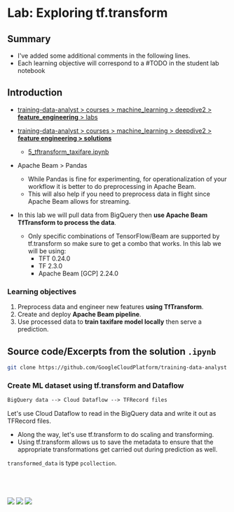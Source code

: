 # Lab: Exploring tf.transform

## Summary

- I've added some additional comments in the following lines.
- Each learning objective will correspond to a #TODO in the student lab notebook

## Introduction

- [training-data-analyst > courses > machine_learning > deepdive2 > **feature_engineering**  > labs](https://github.com/GoogleCloudPlatform/training-data-analyst/tree/master/courses/machine_learning/deepdive2/feature_engineering/labs)
- [training-data-analyst > courses > machine_learning > deepdive2 > **feature engineering > solutions**](https://github.com/GoogleCloudPlatform/training-data-analyst/tree/master/courses/machine_learning/deepdive2/feature_engineering/solutions)
  - [5_tftransform_taxifare.ipynb](https://github.com/GoogleCloudPlatform/training-data-analyst/blob/master/courses/machine_learning/deepdive2/feature_engineering/solutions/5_tftransform_taxifare.ipynb)

- Apache Beam > Pandas
  - While Pandas is fine for experimenting, for operationalization of your workflow it is better to do preprocessing in Apache Beam. 
  - This will also help if you need to preprocess data in flight since Apache Beam allows for streaming. 

- In this lab we will pull data from BigQuery then **use Apache Beam TfTransform to process the data**.
  - Only specific combinations of TensorFlow/Beam are supported by tf.transform so make sure to get a combo that works. In this lab we will be using:
    - TFT 0.24.0
    - TF 2.3.0
    - Apache Beam [GCP] 2.24.0


### Learning objectives

1. Preprocess data and engineer new features **using TfTransform**.
2. Create and deploy **Apache Beam pipeline**.
3. Use processed data to **train taxifare model locally** then serve a prediction.

## Source code/Excerpts from the solution `.ipynb`

```bash
git clone https://github.com/GoogleCloudPlatform/training-data-analyst
```

### Create ML dataset using tf.transform and Dataflow

```markdown
BigQuery data --> Cloud Dataflow --> TFRecord files
```

Let's use Cloud Dataflow to read in the BigQuery data and write it out as TFRecord files. 

- Along the way, let's use tf.transform to do scaling and transforming. 
- Using tf.transform allows us to save the metadata to ensure that the appropriate transformations get carried out during prediction as well.

`transformed_data` is type `pcollection`.

```

```

```

```

```

```



```python
```

<img src='images/xxx'>



<img src='images/xxx'>



<img src='images/xxx'>



